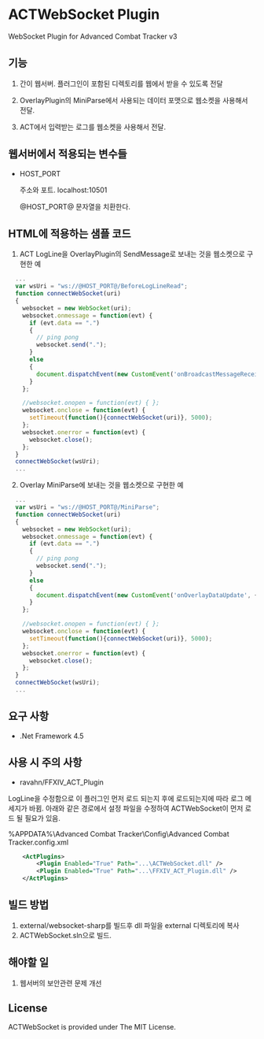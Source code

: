 # ACTWebSocket Plugin

WebSocket Plugin for Advanced Combat Tracker v3

## 기능 ##

1. 간이 웹서버.
   플러그인이 포함된 디렉토리를 웹에서 받을 수 있도록 전달

2. OverlayPlugin의 MiniParse에서 사용되는 데이터 포맷으로 웹소켓을 사용해서 전달.
 
3. ACT에서 입력받는 로그를 웹소켓을 사용해서 전달.


## 웹서버에서 적용되는 변수들 ##

* HOST_PORT

  주소와 포트.
  localhost:10501
  
  @HOST_PORT@ 문자열을 치환한다.


## HTML에 적용하는 샘플 코드 ##

1. ACT LogLine을 OverlayPlugin의 SendMessage로 보내는 것을 웹소켓으로 구현한 예
``` javascript
  ...
  var wsUri = "ws://@HOST_PORT@/BeforeLogLineRead";
  function connectWebSocket(uri)
  {
    websocket = new WebSocket(uri);
    websocket.onmessage = function(evt) {
      if (evt.data == ".")
      {
        // ping pong
        websocket.send(".");
      }
      else
      {
        document.dispatchEvent(new CustomEvent('onBroadcastMessageReceive', { detail: evt.data }));
      }
    };

    //websocket.onopen = function(evt) { };
    websocket.onclose = function(evt) { 
      setTimeout(function(){connectWebSocket(uri)}, 5000);
    };
    websocket.onerror = function(evt) {
      websocket.close();
    };
  }    
  connectWebSocket(wsUri);
  ...
```    

2. Overlay MiniParse에 보내는 것을 웹소켓으로 구현한 예
``` javascript
  ...
  var wsUri = "ws://@HOST_PORT@/MiniParse";
  function connectWebSocket(uri)
  {
    websocket = new WebSocket(uri);
    websocket.onmessage = function(evt) {
      if (evt.data == ".")
      {
        // ping pong
        websocket.send(".");
      }
      else
      {
        document.dispatchEvent(new CustomEvent('onOverlayDataUpdate', { detail: JSON.parse(evt.data) }));
      }
    };

    //websocket.onopen = function(evt) { };
    websocket.onclose = function(evt) { 
      setTimeout(function(){connectWebSocket(uri)}, 5000);
    };
    websocket.onerror = function(evt) {
      websocket.close();
    };
  }    
  connectWebSocket(wsUri);
  ...
```

## 요구 사항 ##

* .Net Framework 4.5

## 사용 시 주의 사항 ##

* ravahn/FFXIV_ACT_Plugin 

LogLine을 수정함으로 이 플러그인 먼저 로드 되는지 후에 로드되는지에 따라 로그 메세지가 바뀜.
아래와 같은 경로에서 설정 파일을 수정하여 ACTWebSocket이 먼저 로드 될 필요가 있음.

%APPDATA%\Advanced Combat Tracker\Config\Advanced Combat Tracker.config.xml

``` xml
    <ActPlugins>
        <Plugin Enabled="True" Path="...\ACTWebSocket.dll" />
        <Plugin Enabled="True" Path="...\FFXIV_ACT_Plugin.dll" />
    </ActPlugins>
```



## 빌드 방법 ##

1. external/websocket-sharp를 빌드후 dll 파일을 external 디렉토리에 복사
2. ACTWebSocket.sln으로 빌드.

## 해야할 일 ##

1. 웹서버의 보안관련 문제 개선

## License ##

ACTWebSocket is provided under The MIT License.
